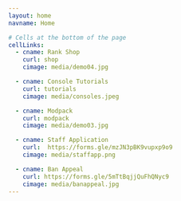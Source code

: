 ```yaml
---
layout: home
navname: Home

# Cells at the bottom of the page
cellLinks:
  - cname: Rank Shop
    curl: shop
    cimage: media/demo04.jpg

  - cname: Console Tutorials
    curl: tutorials
    cimage: media/consoles.jpeg

  - cname: Modpack
    curl: modpack
    cimage: media/demo03.jpg

  - cname: Staff Application
    curl:  https://forms.gle/mzJN3pBK9vupxp9o9
    cimage: media/staffapp.png

  - cname: Ban Appeal
    curl: https://forms.gle/5mTtBqjjQuFhQNyc9
    cimage: media/banappeal.jpg
---
```

